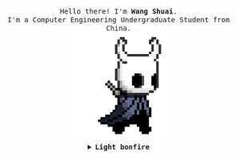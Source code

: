 <p align="center">
  <br>
  <samp>
    Hello there! I'm <b>Wang Shuai</b>.
    <br>I'm a Computer Engineering Undergraduate Student from China.<br>

</samp>

  <img src="https://raw.githubusercontent.com/TanZng/TanZng/master/assets/hollor_knight3.gif" width="200" alt=""/>

</p> 


<details align="center">

<summary> <b> <samp> Light bonfire </samp></b></summary>
<samp>
 <b><h2 style="color: #fc6203">B O N F I R E &nbsp; L I T !</h2> </b>

<img src="https://raw.githubusercontent.com/TanZng/TanZng/master/assets/bonefire.gif" width="200" alt=""/>

</samp>
</details>
